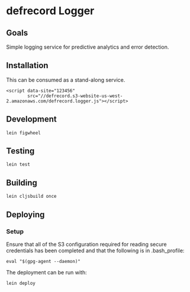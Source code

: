 # defrecord Logger

## Goals

Simple logging service for predictive analytics and error detection.

## Installation

This can be consumed as a stand-along service.

    <script data-site="123456"
            src="//defrecord.s3-website-us-west-2.amazonaws.com/defrecord.logger.js"></script>

## Development

    lein figwheel

## Testing

    lein test

## Building

    lein cljsbuild once

## Deploying

### Setup

Ensure that all of the S3 configuration required for reading secure
credentials has been completed and that the following is in
.bash_profile: 

    eval "$(gpg-agent --daemon)"

The deployment can be run with: 

    lein deploy

